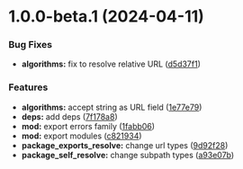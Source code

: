 # 1.0.0-beta.1 (2024-04-11)


### Bug Fixes

* **algorithms:** fix to resolve relative URL ([d5d37f1](https://github.com/TomokiMiyauci/node-esm-resolution/commit/d5d37f1322ea3432227d458810aaa6e5f3d04099))


### Features

* **algorithms:** accept string as URL field ([1e77e79](https://github.com/TomokiMiyauci/node-esm-resolution/commit/1e77e79e65039c95434cec29b0a2294f93950ee5))
* **deps:** add deps ([7f178a8](https://github.com/TomokiMiyauci/node-esm-resolution/commit/7f178a86d2c654f8cddd19033df3dc8e7d64e3b4))
* **mod:** export errors family ([1fabb06](https://github.com/TomokiMiyauci/node-esm-resolution/commit/1fabb06e3a380fb1289986dbb050c8b5e5b7ffb3))
* **mod:** export modules ([c821934](https://github.com/TomokiMiyauci/node-esm-resolution/commit/c821934561de0ca600b374cac9b336add8f1b331))
* **package_exports_resolve:** change url types ([9d92f28](https://github.com/TomokiMiyauci/node-esm-resolution/commit/9d92f285d76be4ce26c3f060e19241b9cd5a02e6))
* **package_self_resolve:** change subpath types ([a93e07b](https://github.com/TomokiMiyauci/node-esm-resolution/commit/a93e07b2fc8caf01045636ec90981c06a1267586))
